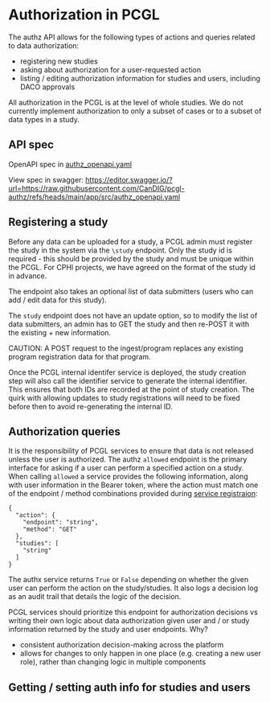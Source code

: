 # Authorization in PCGL 

The authz API allows for the following types of actions and queries related to data authorization:

* registering new studies
* asking about authorization for a user-requested action
* listing / editing authorization information for studies and users, including DACO approvals

All authorization in the PCGL is at the level of whole studies. We do not currently implement authorization to only a subset of cases or to a subset of data types in a study. 

## API spec

OpenAPI spec in [authz_openapi.yaml](https://github.com/CanDIG/pcgl-authz/blob/main/app/src/authz_openapi.yaml)

View spec in swagger: https://editor.swagger.io/?url=https://raw.githubusercontent.com/CanDIG/pcgl-authz/refs/heads/main/app/src/authz_openapi.yaml

## Registering a study

Before any data can be uploaded for a study, a PCGL admin must register the study in the system via the `\study` endpoint. Only the study id is required - this should be provided by the study and must be unique within the PCGL. For CPHI projects, we have agreed on the format of the study id in advance. 

The endpoint also takes an optional list of data submitters (users who can add / edit data for this study). 

The `study` endpoint does not have an update option, so to modify the list of data submitters, an admin has to GET the study and then re-POST it with the existing + new information. 

CAUTION: A POST request to the ingest/program replaces any existing program registration data for that program. 

Once the PCGL internal identifer service is deployed, the study creation step will also call the identifier service to generate the internal identifier. This ensures that both IDs are recorded at the point of study creation. The quirk with allowing updates to study registrations will need to be fixed before then to avoid re-generating the internal ID. 

## Authorization queries

It is the responsibility of PCGL services to ensure that data is not released unless the user is authorized. The authz `allowed` endpoint is the primary interface for asking if a user can perform a specified action on a study. When calling `allowed` a service provides the following information, along with user information in the Bearer token, where the action must match one of the endpoint / method combinations provided during [service registraion](/docs/service-registration.md):

```
{
  "action": {
    "endpoint": "string",
    "method": "GET"
  },
  "studies": [
    "string"
  ]
}
```

The authx service returns `True` or `False` depending on whether the given user can perform the action on the study/studies. It also logs a decision log as an audit trail that details the logic of the decision. 

PCGL services should prioritize this endpoint for authorization decisions vs writing their own logic about data authorization given user and / or study information returned by the study and user endpoints. Why?

* consistent authorization decision-making across the platform
* allows for changes to only happen in one place (e.g. creating a new user role), rather than changing logic in multiple components

## Getting / setting auth info for studies and users




